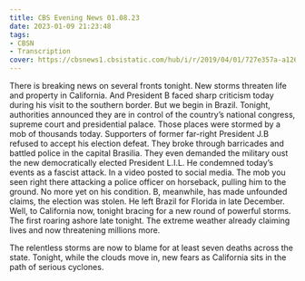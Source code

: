 ```yaml
---
title: CBS Evening News 01.08.23
date: 2023-01-09 21:23:48
tags:
- CBSN
- Transcription
cover: https://cbsnews1.cbsistatic.com/hub/i/r/2019/04/01/727e357a-a126-4138-a2c5-4d3222669d57/thumbnail/640x360/3ff2761028dc5c65cc4f07acd54bcd5c/cbsn2-logo-1920x1080.jpg
---
```

There is breaking news on several fronts tonight. New storms threaten life and property in California. And President B faced sharp criticism today during his visit to the southern border. But we begin in Brazil. Tonight, authorities announced they are in control of the country’s national congress, supreme court and presidential palace. Those places were stormed by a mob of thousands today. Supporters of former far-right President J.B refused to accept his election defeat. They broke through barricades and battled police in the capital Brasilia. They even demanded the military oust the new democratically elected President L.I.L. He condemned today’s events as a fascist attack. In a video posted to social media. The mob you seen right there attacking a police officer on horseback, pulling him to the ground. No more yet on his condition. B, meanwhile, has made unfounded claims, the election was stolen. He left Brazil for Florida in late December. Well, to California now, tonight bracing for a new round of powerful storms. The first roaring ashore late tonight. The extreme weather already claiming lives and now threatening millions more. 

The relentless storms are now to blame for at least seven deaths across the state. Tonight, while the clouds move in, new fears as California sits in the path of serious cyclones. 

